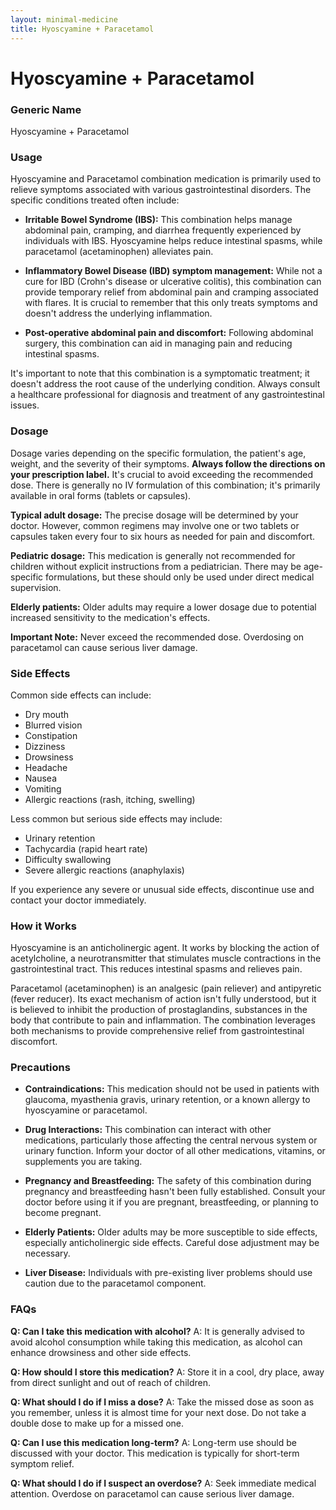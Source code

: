 ```yaml
---
layout: minimal-medicine
title: Hyoscyamine + Paracetamol
---
```


# Hyoscyamine + Paracetamol
### Generic Name
Hyoscyamine + Paracetamol


### Usage

Hyoscyamine and Paracetamol combination medication is primarily used to relieve symptoms associated with various gastrointestinal disorders.  The specific conditions treated often include:

* **Irritable Bowel Syndrome (IBS):**  This combination helps manage abdominal pain, cramping, and diarrhea frequently experienced by individuals with IBS.  Hyoscyamine helps reduce intestinal spasms, while paracetamol (acetaminophen) alleviates pain.

* **Inflammatory Bowel Disease (IBD) symptom management:** While not a cure for IBD (Crohn's disease or ulcerative colitis), this combination can provide temporary relief from abdominal pain and cramping associated with flares. It is crucial to remember that this only treats symptoms and doesn't address the underlying inflammation.

* **Post-operative abdominal pain and discomfort:** Following abdominal surgery, this combination can aid in managing pain and reducing intestinal spasms.


It's important to note that this combination is a symptomatic treatment; it doesn't address the root cause of the underlying condition.  Always consult a healthcare professional for diagnosis and treatment of any gastrointestinal issues.



### Dosage

Dosage varies depending on the specific formulation, the patient's age, weight, and the severity of their symptoms.  **Always follow the directions on your prescription label.**  It's crucial to avoid exceeding the recommended dose.  There is generally no IV formulation of this combination; it's primarily available in oral forms (tablets or capsules).

**Typical adult dosage:**  The precise dosage will be determined by your doctor.  However, common regimens may involve one or two tablets or capsules taken every four to six hours as needed for pain and discomfort.

**Pediatric dosage:** This medication is generally not recommended for children without explicit instructions from a pediatrician.  There may be age-specific formulations, but these should only be used under direct medical supervision.

**Elderly patients:** Older adults may require a lower dosage due to potential increased sensitivity to the medication's effects.


**Important Note:**  Never exceed the recommended dose. Overdosing on paracetamol can cause serious liver damage.



### Side Effects

Common side effects can include:

* Dry mouth
* Blurred vision
* Constipation
* Dizziness
* Drowsiness
* Headache
* Nausea
* Vomiting
* Allergic reactions (rash, itching, swelling)

Less common but serious side effects may include:

* Urinary retention
* Tachycardia (rapid heart rate)
* Difficulty swallowing
* Severe allergic reactions (anaphylaxis)

If you experience any severe or unusual side effects, discontinue use and contact your doctor immediately.


### How it Works

Hyoscyamine is an anticholinergic agent. It works by blocking the action of acetylcholine, a neurotransmitter that stimulates muscle contractions in the gastrointestinal tract. This reduces intestinal spasms and relieves pain.

Paracetamol (acetaminophen) is an analgesic (pain reliever) and antipyretic (fever reducer). Its exact mechanism of action isn't fully understood, but it is believed to inhibit the production of prostaglandins, substances in the body that contribute to pain and inflammation.  The combination leverages both mechanisms to provide comprehensive relief from gastrointestinal discomfort.


### Precautions

* **Contraindications:** This medication should not be used in patients with glaucoma, myasthenia gravis, urinary retention, or a known allergy to hyoscyamine or paracetamol.

* **Drug Interactions:** This combination can interact with other medications, particularly those affecting the central nervous system or urinary function.  Inform your doctor of all other medications, vitamins, or supplements you are taking.

* **Pregnancy and Breastfeeding:**  The safety of this combination during pregnancy and breastfeeding hasn't been fully established.  Consult your doctor before using it if you are pregnant, breastfeeding, or planning to become pregnant.

* **Elderly Patients:** Older adults may be more susceptible to side effects, especially anticholinergic side effects.  Careful dose adjustment may be necessary.

* **Liver Disease:** Individuals with pre-existing liver problems should use caution due to the paracetamol component.


### FAQs

**Q: Can I take this medication with alcohol?**
A: It is generally advised to avoid alcohol consumption while taking this medication, as alcohol can enhance drowsiness and other side effects.

**Q: How should I store this medication?**
A: Store it in a cool, dry place, away from direct sunlight and out of reach of children.

**Q: What should I do if I miss a dose?**
A:  Take the missed dose as soon as you remember, unless it is almost time for your next dose. Do not take a double dose to make up for a missed one.

**Q:  Can I use this medication long-term?**
A:  Long-term use should be discussed with your doctor.  This medication is typically for short-term symptom relief.

**Q:  What should I do if I suspect an overdose?**
A:  Seek immediate medical attention.  Overdose on paracetamol can cause serious liver damage.
